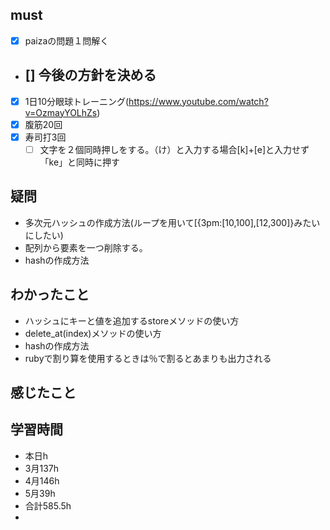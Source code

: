 

## must
- [x] paizaの問題１問解く
- [] 今後の方針を決める
   - 

   
- [x] 1日10分眼球トレーニング(https://www.youtube.com/watch?v=OzmayYOLhZs)
- [x] 腹筋20回
- [x] 寿司打3回
  - [ ] 文字を２個同時押しをする。（け）と入力する場合[k]+[e]と入力せず「ke」と同時に押す

## 疑問
- 多次元ハッシュの作成方法(ループを用いて[{3pm:[10,100],[12,300]}みたいにしたい)
- 配列から要素を一つ削除する。
- hashの作成方法

## わかったこと
- ハッシュにキーと値を追加するstoreメソッドの使い方
- delete_at(index)メソッドの使い方
- hashの作成方法
- rubyで割り算を使用するときは％で割るとあまりも出力される





## 感じたこと





## 学習時間
  - 本日h
  - 3月137h
  - 4月146h
  - 5月39h
  - 合計585.5h
  - 
